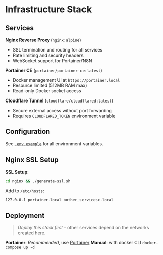 # Infrastructure Stack

## Services

**Nginx Reverse Proxy** (`nginx:alpine`)
- SSL termination and routing for all services
- Rate limiting and security headers
- WebSocket support for Portainer/N8N

**Portainer CE** (`portainer/portainer-ce:latest`)
- Docker management UI at `https://portainer.local`
- Resource limited (512MB RAM max)
- Read-only Docker socket access

**Cloudflare Tunnel** (`cloudflare/cloudflared:latest`)
- Secure external access without port forwarding
- Requires `CLOUDFLARED_TOKEN` environment variable

## Configuration

See [`.env.example`](./.env.example) for all environment variables.


## Nginx SSL Setup

**SSL Setup**:
```bash
cd nginx && ./generate-ssl.sh
```

Add to `/etc/hosts`:
```
127.0.0.1 portainer.local <other_services>.local
```

## Deployment

> *Deploy this stack first* - other services depend on the networks created here.

**Portainer**: *Recommended*, use [Portainer](../docs/portainer.md)
**Manual**: with docker CLI `docker-compose up -d`
